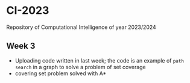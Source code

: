 # CI-2023
Repository of Computational Intelligence of year 2023/2024

## Week 3
- Uploading code written in last week; the code is an example of `path search` in a graph to solve a problem of set coverage
- covering set problem solved with A*
